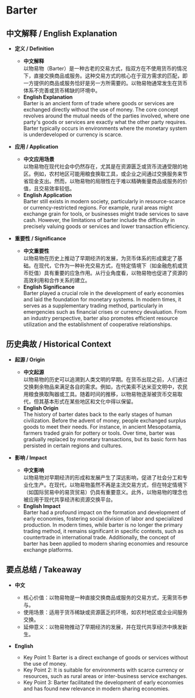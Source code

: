 # Barter

## 中文解释 / English Explanation

* **定义 / Definition**  
  - **中文解释**  
    以物易物（Barter）是一种古老的交易方式，指双方在不使用货币的情况下，直接交换商品或服务。这种交易方式的核心在于双方需求的匹配，即一方提供的商品或服务恰好是另一方所需要的。以物易物通常发生在货币体系不完善或货币稀缺的环境中。  
  - **English Explanation**  
    Barter is an ancient form of trade where goods or services are exchanged directly without the use of money. The core concept revolves around the mutual needs of the parties involved, where one party's goods or services are exactly what the other party requires. Barter typically occurs in environments where the monetary system is underdeveloped or currency is scarce.

* **应用 / Application**  
  - **中文应用场景**  
    以物易物在现代社会中仍然存在，尤其是在资源匮乏或货币流通受限的地区。例如，农村地区可能用粮食换取工具，或企业之间通过交换服务来节省现金支出。然而，以物易物的局限性在于难以精确衡量商品或服务的价值，且交易效率较低。  
  - **English Application**  
    Barter still exists in modern society, particularly in resource-scarce or currency-restricted regions. For example, rural areas might exchange grain for tools, or businesses might trade services to save cash. However, the limitations of barter include the difficulty in precisely valuing goods or services and lower transaction efficiency.

* **重要性 / Significance**  
  - **中文重要性**  
    以物易物在历史上推动了早期经济的发展，为货币体系的形成奠定了基础。在现代，它作为一种补充交易方式，在特定情境下（如金融危机或货币贬值）具有重要的应急作用。从行业角度看，以物易物也促进了资源的高效利用和合作关系的建立。  
  - **English Significance**  
    Barter played a crucial role in the development of early economies and laid the foundation for monetary systems. In modern times, it serves as a supplementary trading method, particularly in emergencies such as financial crises or currency devaluation. From an industry perspective, barter also promotes efficient resource utilization and the establishment of cooperative relationships.

## 历史典故 / Historical Context

* **起源 / Origin**  
  - **中文起源**  
    以物易物的历史可以追溯到人类文明的早期。在货币出现之前，人们通过交换剩余物品来满足各自的需求。例如，古代美索不达米亚文明中，农民用粮食换取陶器或工具。随着时间的推移，以物易物逐渐被货币交易取代，但其基本形式在某些地区和文化中得以保留。  
  - **English Origin**  
    The history of barter dates back to the early stages of human civilization. Before the advent of money, people exchanged surplus goods to meet their needs. For instance, in ancient Mesopotamia, farmers traded grain for pottery or tools. Over time, barter was gradually replaced by monetary transactions, but its basic form has persisted in certain regions and cultures.

* **影响 / Impact**  
  - **中文影响**  
    以物易物对早期经济的形成和发展产生了深远影响，促进了社会分工和专业化生产。在现代，以物易物虽然不再是主流交易方式，但在特定情境下（如国际贸易中的易货贸易）仍具有重要意义。此外，以物易物的理念也被应用于现代共享经济和资源交换平台。  
  - **English Impact**  
    Barter had a profound impact on the formation and development of early economies, fostering social division of labor and specialized production. In modern times, while barter is no longer the primary trading method, it remains significant in specific contexts, such as countertrade in international trade. Additionally, the concept of barter has been applied to modern sharing economies and resource exchange platforms.

## 要点总结 / Takeaway

* **中文**  
  - 核心价值：以物易物是一种直接交换商品或服务的交易方式，无需货币参与。  
  - 使用场景：适用于货币稀缺或资源匮乏的环境，如农村地区或企业间服务交换。  
  - 延伸意义：以物易物推动了早期经济的发展，并在现代共享经济中焕发新生。  

* **English**  
  - Key Point 1: Barter is a direct exchange of goods or services without the use of money.  
  - Key Point 2: It is suitable for environments with scarce currency or resources, such as rural areas or inter-business service exchanges.  
  - Key Point 3: Barter facilitated the development of early economies and has found new relevance in modern sharing economies.